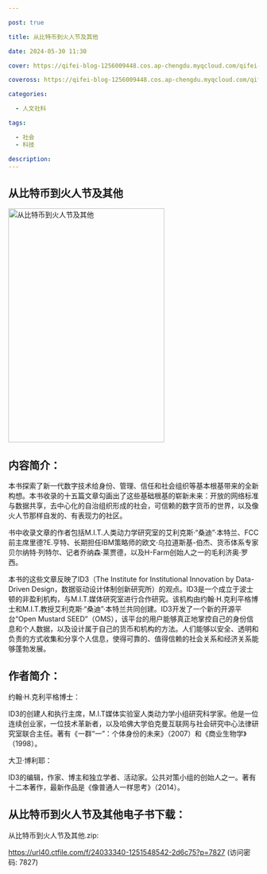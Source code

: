 ```yaml
---

post: true

title: 从比特币到火人节及其他

date: 2024-05-30 11:30

cover: https://qifei-blog-1256009448.cos.ap-chengdu.myqcloud.com/qifei-blog/s33906320.jpg

coveross: https://qifei-blog-1256009448.cos.ap-chengdu.myqcloud.com/qifei-blog/s33906320.jpg

categories:

  - 人文社科

tags:

  - 社会
  - 科技

description:
---
```


## 从比特币到火人节及其他

<img alt="从比特币到火人节及其他" class="aligncenter loading" data-was-processed="true" decoding="async" fetchpriority="high" height="471" src="https://qifei-blog-1256009448.cos.ap-chengdu.myqcloud.com/qifei-blog/s33906320.jpg" style="cursor: zoom-in;" width="314"/>

## 内容简介：

本书探索了新一代数字技术给身份、管理、信任和社会组织等基本根基带来的全新构想。本书收录的十五篇文章勾画出了这些基础根基的崭新未来：开放的网络标准与数据共享，去中心化的自治组织形成的社会，可信赖的数字货币的世界，以及像火人节那样自发的、有表现力的社区。

书中收录文章的作者包括M.I.T.人类动力学研究室的艾利克斯·“桑迪”·本特兰、FCC前主席里德?E.亨特、长期担任IBM策略师的欧文·乌拉道斯基-伯杰、货币体系专家贝尔纳特·列特尔、记者乔纳森·莱贾德，以及H-Farm创始人之一的毛利济奥·罗西。

本书的这些文章反映了ID3（The Institute for Institutional Innovation by Data-Driven Design，数据驱动设计体制创新研究所）的观点。ID3是一个成立于波士顿的非盈利机构，与M.I.T.媒体研究室进行合作研究。该机构由约翰·H.克利平格博士和M.I.T.教授艾利克斯·“桑迪”·本特兰共同创建。ID3开发了一个新的开源平台“Open Mustard SEED”（OMS），该平台的用户能够真正地掌控自己的身份信息和个人数据，以及设计属于自己的货币和机构的方法。人们能够以安全、透明和负责的方式收集和分享个人信息，使得可靠的、值得信赖的社会关系和经济关系能够蓬勃发展。

## 作者简介：

约翰·H.克利平格博士：

ID3的创建人和执行主席，M.I.T媒体实验室人类动力学小组研究科学家。他是一位连续创业家，一位技术革新者，以及哈佛大学伯克曼互联网与社会研究中心法律研究室联合主任。著有《一群“一”：个体身份的未来》（2007）和《商业生物学》（1998）。

大卫·博利耶：

ID3的编辑，作家、博主和独立学者、活动家。公共对策小组的创始人之一。著有十二本著作，最新作品是《像普通人一样思考》（2014）。

## 从比特币到火人节及其他电子书下载：

从比特币到火人节及其他.zip: 

https://url40.ctfile.com/f/24033340-1251548542-2d6c75?p=7827 (访问密码: 7827)
